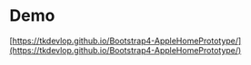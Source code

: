 # Demo
[https://tkdevlop.github.io/Bootstrap4-AppleHomePrototype/](https://tkdevlop.github.io/Bootstrap4-AppleHomePrototype/)

